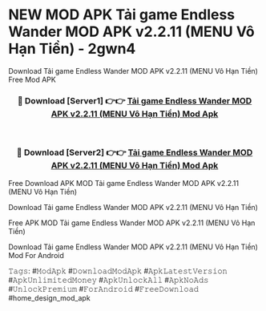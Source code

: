 # NEW MOD APK Tải game Endless Wander MOD APK v2.2.11 (MENU Vô Hạn Tiền) - 2gwn4
Download Tải game Endless Wander MOD APK v2.2.11 (MENU Vô Hạn Tiền) Free Mod APK

<div align="center">
<h3>🔴 Download [Server1] 👉👉 <a href="https://apk-comot.site?title=Tải_game_Endless_Wander_MOD_APK_v2.2.11_(MENU_Vô_Hạn_Tiền)">Tải game Endless Wander MOD APK v2.2.11 (MENU Vô Hạn Tiền) Mod Apk</a></h3><br>

<h3>🔴 Download [Server2] 👉👉 <a href="https://apk-comot.site?title=Tải_game_Endless_Wander_MOD_APK_v2.2.11_(MENU_Vô_Hạn_Tiền)">Tải game Endless Wander MOD APK v2.2.11 (MENU Vô Hạn Tiền) Mod Apk</a></h3>
</div>


Free Download APK MOD Tải game Endless Wander MOD APK v2.2.11 (MENU Vô Hạn Tiền)

Download Tải game Endless Wander MOD APK v2.2.11 (MENU Vô Hạn Tiền) 

Free APK MOD Tải game Endless Wander MOD APK v2.2.11 (MENU Vô Hạn Tiền) 

Download Tải game Endless Wander MOD APK v2.2.11 (MENU Vô Hạn Tiền) Mod For Android

𝚃𝚊𝚐𝚜: #𝙼𝚘𝚍𝙰𝚙𝚔 #𝙳𝚘𝚠𝚗𝚕𝚘𝚊𝚍𝙼𝚘𝚍𝙰𝚙𝚔 #𝙰𝚙𝚔𝙻𝚊𝚝𝚎𝚜𝚝𝚅𝚎𝚛𝚜𝚒𝚘𝚗 #𝙰𝚙𝚔𝚄𝚗𝚕𝚒𝚖𝚒𝚝𝚎𝚍𝙼𝚘𝚗𝚎𝚢 #𝙰𝚙𝚔𝚄𝚗𝚕𝚘𝚌𝚔𝙰𝚕𝚕 #𝙰𝚙𝚔𝙽𝚘𝙰𝚍𝚜 #𝚄𝚗𝚕𝚘𝚌𝚔𝙿𝚛𝚎𝚖𝚒𝚞𝚖 #𝙵𝚘𝚛𝙰𝚗𝚍𝚛𝚘𝚒𝚍 #𝙵𝚛𝚎𝚎𝙳𝚘𝚠𝚗𝚕𝚘𝚊𝚍 #home_design_mod_apk
